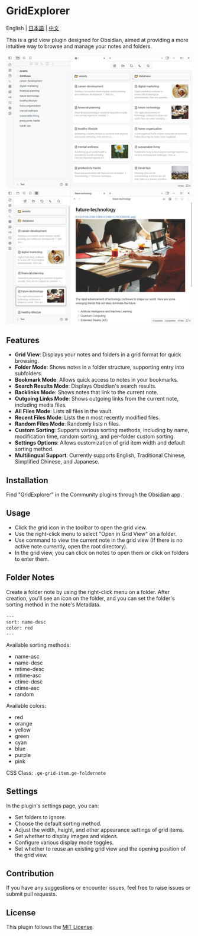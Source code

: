 # GridExplorer

English | [日本語](README_ja.md) | [中文](README_zhTW.md)

This is a grid view plugin designed for Obsidian, aimed at providing a more intuitive way to browse and manage your notes and folders.

![demo1](assets/demo1.jpg)
![demo2](assets/demo2.jpg)

## Features

- **Grid View**: Displays your notes and folders in a grid format for quick browsing.
- **Folder Mode**: Shows notes in a folder structure, supporting entry into subfolders.
- **Bookmark Mode**: Allows quick access to notes in your bookmarks.
- **Search Results Mode**: Displays Obsidian's search results.
- **Backlinks Mode**: Shows notes that link to the current note.
- **Outgoing Links Mode**: Shows outgoing links from the current note, including media files.
- **All Files Mode**: Lists all files in the vault.
- **Recent Files Mode**: Lists the n most recently modified files.
- **Random Files Mode**: Randomly lists n files.
- **Custom Sorting**: Supports various sorting methods, including by name, modification time, random sorting, and per-folder custom sorting.
- **Settings Options**: Allows customization of grid item width and default sorting method.
- **Multilingual Support**: Currently supports English, Traditional Chinese, Simplified Chinese, and Japanese.

## Installation

Find "GridExplorer" in the Community plugins through the Obsidian app.

## Usage

- Click the grid icon in the toolbar to open the grid view.
- Use the right-click menu to select "Open in Grid View" on a folder.
- Use command to view the current note in the grid view (If there is no active note currently, open the root directory).
- In the grid view, you can click on notes to open them or click on folders to enter them.

## Folder Notes

Create a folder note by using the right-click menu on a folder. After creation, you'll see an icon on the folder, and you can set the folder's sorting method in the note's Metadata.

```
---
sort: name-desc
color: red
---
```

Available sorting methods:

- name-asc
- name-desc
- mtime-desc
- mtime-asc
- ctime-desc
- ctime-asc
- random

Available colors:

- red
- orange
- yellow
- green
- cyan
- blue
- purple
- pink

CSS Class: `.ge-grid-item.ge-foldernote`

## Settings

In the plugin's settings page, you can:

- Set folders to ignore.
- Choose the default sorting method.
- Adjust the width, height, and other appearance settings of grid items.
- Set whether to display images and videos.
- Configure various display mode toggles.
- Set whether to reuse an existing grid view and the opening position of the grid view.

## Contribution

If you have any suggestions or encounter issues, feel free to raise issues or submit pull requests.

## License

This plugin follows the [MIT License](LICENSE).